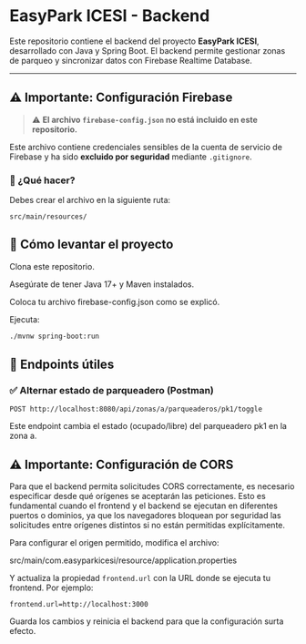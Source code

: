 ﻿# EasyPark ICESI - Backend

Este repositorio contiene el backend del proyecto **EasyPark ICESI**, desarrollado con Java y Spring Boot. El backend permite gestionar zonas de parqueo y sincronizar datos con Firebase Realtime Database.

---

## ⚠️ Importante: Configuración Firebase

> ⚠️ **El archivo `firebase-config.json` no está incluido en este repositorio.**

Este archivo contiene credenciales sensibles de la cuenta de servicio de Firebase y ha sido **excluido por seguridad** mediante `.gitignore`.

### 🔧 ¿Qué hacer?

Debes crear el archivo en la siguiente ruta:

```
src/main/resources/
```

## 🚀 Cómo levantar el proyecto

Clona este repositorio.

Asegúrate de tener Java 17+ y Maven instalados.

Coloca tu archivo firebase-config.json como se explicó.

Ejecuta:

```bash
./mvnw spring-boot:run
```


## 🔗 Endpoints útiles

### ✅ Alternar estado de parqueadero (Postman)

```http
POST http://localhost:8080/api/zonas/a/parqueaderos/pk1/toggle
```
Este endpoint cambia el estado (ocupado/libre) del parqueadero pk1 en la zona a.

## ⚠️ Importante: Configuración de CORS

Para que el backend permita solicitudes CORS correctamente, es necesario especificar desde qué orígenes se aceptarán las peticiones. Esto es fundamental cuando el frontend y el backend se ejecutan en diferentes puertos o dominios, ya que los navegadores bloquean por seguridad las solicitudes entre orígenes distintos si no están permitidas explícitamente.

Para configurar el origen permitido, modifica el archivo:

src/main/com.easyparkicesi/resource/application.properties

Y actualiza la propiedad `frontend.url` con la URL donde se ejecuta tu frontend. Por ejemplo:

```properties
frontend.url=http://localhost:3000
```
Guarda los cambios y reinicia el backend para que la configuración surta efecto.
